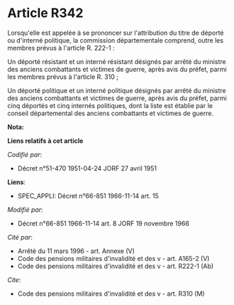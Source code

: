 # Article R342

Lorsqu'elle est appelée à se prononcer sur l'attribution du titre de déporté ou d'interné politique, la commission
départementale comprend, outre les membres prévus à l'article R. 222-1 :

Un déporté résistant et un interné résistant désignés par arrêté du ministre des anciens combattants et victimes de guerre,
après avis du préfet, parmi les membres prévus à l'article R. 310 ;

Un déporté politique et un interné politique désignés par arrêté du ministre des anciens combattants et victimes de guerre,
après avis du préfet, parmi cinq déportés et cinq internés politiques, dont la liste est établie par le conseil départemental
des anciens combattants et victimes de guerre.

**Nota:**



**Liens relatifs à cet article**

_Codifié par_:

  - Décret n°51-470 1951-04-24 JORF 27 avril 1951

**Liens**:

  - SPEC_APPLI: Décret n°66-851 1966-11-14 art. 15

_Modifié par_:

  - Décret n°66-851 1966-11-14 art. 8 JORF 19 novembre 1966

_Cité par_:

  - Arrêté du 11 mars 1996 - art. Annexe (V)
  - Code des pensions militaires d'invalidité et des v - art. A165-2 (V)
  - Code des pensions militaires d'invalidité et des v - art. R222-1 (Ab)

_Cite_:

  - Code des pensions militaires d'invalidité et des v - art. R310 (M)
